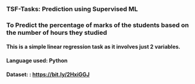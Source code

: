 ### TSF-Tasks: Prediction using Supervised ML
### To Predict the percentage of marks of the students based on the number of hours they studied
#### This is a simple linear regression task as it involves just 2 variables.
#### Language used: Python
#### Dataset: : https://bit.ly/2HxiGGJ
